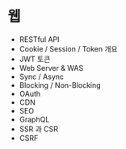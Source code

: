 # 웹
- RESTful API
- Cookie / Session / Token 개요
- JWT 토큰
- Web Server & WAS
- Sync / Async
- Blocking / Non-Blocking
- OAuth
- CDN
- SEO
- GraphQL
- SSR 과 CSR
- CSRF

